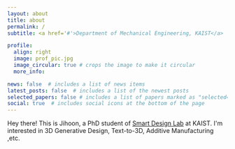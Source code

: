 ```yaml
---
layout: about
title: about
permalink: /
subtitle: <a href='#'>Department of Mechanical Engineering, KAIST</a>

profile:
  align: right
  image: prof_pic.jpg
  image_circular: true # crops the image to make it circular
  more_info:

news: false  # includes a list of news items
latest_posts: false  # includes a list of the newest posts
selected_papers: false # includes a list of papers marked as "selected={true}"
social: true  # includes social icons at the bottom of the page
---
```


Hey there! This is Jihoon, a PhD student of [Smart Design Lab](http://www.smartdesignlab.org/index.html) at KAIST.
I'm interested in 3D Generative Design, Text-to-3D, Additive Manufacturing ,etc.